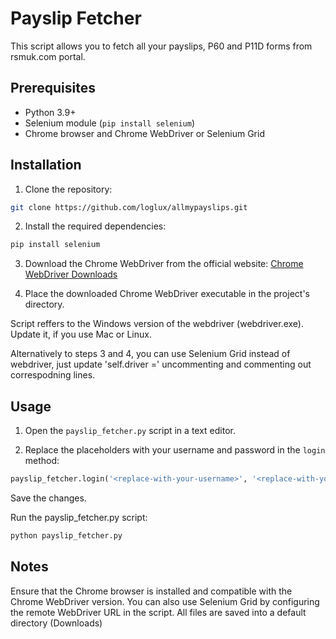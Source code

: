 # Payslip Fetcher

This script allows you to fetch all your payslips, P60 and P11D forms from rsmuk.com portal. 

## Prerequisites

- Python 3.9+
- Selenium module (`pip install selenium`)
- Chrome browser and Chrome WebDriver or Selenium Grid

## Installation

1. Clone the repository:

```bash
git clone https://github.com/loglux/allmypayslips.git
```


2. Install the required dependencies:
```bash
pip install selenium
```

3. Download the Chrome WebDriver from the official website: [Chrome WebDriver Downloads](https://sites.google.com/chromium.org/driver/downloads?authuser=0)

4. Place the downloaded Chrome WebDriver executable in the project's directory.

Script reffers to the Windows version of the webdriver (webdriver.exe). Update it, if you use Mac or Linux.

Alternatively to steps 3 and 4, you can use Selenium Grid instead of webdriver, just update 'self.driver =' uncommenting and commenting out correspodning lines.

## Usage

1. Open the `payslip_fetcher.py` script in a text editor.

2. Replace the placeholders with your username and password in the `login` method:

```python
payslip_fetcher.login('<replace-with-your-username>', '<replace-with-your-password>')
```

Save the changes.

Run the payslip_fetcher.py script:
```python 
python payslip_fetcher.py
```
## Notes
Ensure that the Chrome browser is installed and compatible with the Chrome WebDriver version.
You can also use Selenium Grid by configuring the remote WebDriver URL in the script.
All files are saved into a default directory (Downloads)

